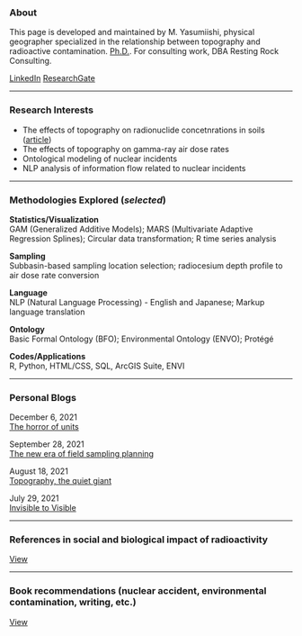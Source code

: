 ### About

This page is developed and maintained by M. Yasumiishi, physical geographer specialized in the relationship between topography and radioactive contamination. <a href="https://www.proquest.com/docview/2555622959/B4FF111B6DEC4388PQ/3" target=_blank>Ph.D.</a>. For consulting work, DBA Resting Rock Consulting.

<a href="https://www.linkedin.com/in/misay/" target="_blank">LinkedIn</a> <a href="https://www.researchgate.net/profile/Misa-Yasumiishi" target="_blank">ResearchGate</a>

---

### Research Interests

- The effects of topography on radionuclide concetnrations in soils (<a href="https://esurf.copernicus.org/articles/9/861/2021/" target="_blank">article</a>)
- The effects of topography on gamma-ray air dose rates
- Ontological modeling of nuclear incidents
- NLP analysis of information flow related to nuclear incidents

---

### Methodologies Explored (_selected_)

**Statistics/Visualization**<br />
GAM (Generalized Additive Models); MARS (Multivariate Adaptive Regression Splines); Circular data transformation; R time series analysis<br />

**Sampling**<br />
Subbasin-based sampling location selection; radiocesium depth profile to air dose rate conversion

**Language**<br />
NLP (Natural Language Processing) - English and Japanese; Markup language translation

**Ontology**<br />
Basic Formal Ontology (BFO); Environmental Ontology (ENVO); Protégé

**Codes/Applications**<br />
R, Python, HTML/CSS, SQL, ArcGIS Suite, ENVI

---

### Personal Blogs
December 6, 2021<br />
<a href="https://misayasu.github.io/blog120621" target="_blank">The horror of units</a>

September 28, 2021<br />
<a href="https://misayasu.github.io/blog092821" target="_blank">The new era of field sampling planning</a>

August 18, 2021<br />
<a href="https://misayasu.github.io/blog081821" target="_blank">Topography, the quiet giant</a>
                                                                                      
July 29, 2021<br />
<a href="https://misayasu.github.io/blog072921" target="_blank">Invisible to Visible</a>

---

### References in social and biological impact of radioactivity

<a href="https://misayasu.github.io/reference" target="_blank">View</a>

---

### Book recommendations (nuclear accident, environmental contamination, writing, etc.)

<a href="https://misayasu.github.io/books" target="_blank">View</a>








